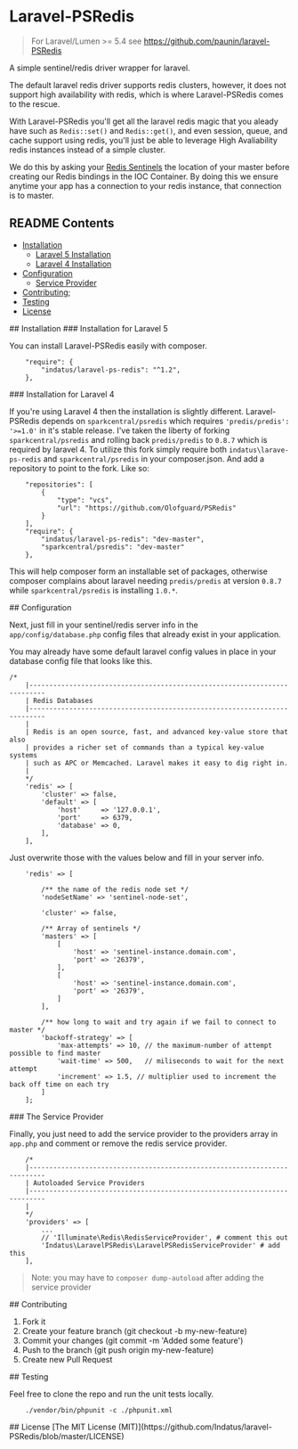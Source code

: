 # Laravel-PSRedis

> For Laravel/Lumen >= 5.4 see https://github.com/paunin/laravel-PSRedis

A simple sentinel/redis driver wrapper for laravel. 

The default laravel redis driver supports redis clusters, however, it does not support high availability with redis, which is where Laravel-PSRedis comes to the rescue. 

With Laravel-PSRedis you'll get all the laravel redis magic that you aleady have such 
as `Redis::set()` and `Redis::get()`, and even session, queue, and cache support using redis,
you'll just be able to leverage High Avaliability redis instances instead of a simple cluster.

We do this by asking your [Redis Sentinels](http://redis.io/topics/sentinel) the location of your master before creating our Redis bindings in the IOC Container. By doing this we ensure anytime your app has a connection to your redis instance, that connection is to master. 

## README Contents

* [Installation](#installation)
  * [Laravel 5 Installation](#installation-for-Laravel-5)
  * [Laravel 4 Installation](#installation-for-Laravel-4)
* [Configuration](#configuration)
  * [Service Provider](#the-service-provider)
* [Contributing](#contributing);
* [Testing](#testing)
* [License](#license)

<a name="installation" />
## Installation

<a name="installation-for-Laravel-5" />
### Installation for Laravel 5

You can install Laravel-PSRedis easily with composer.

```
	"require": {  
        "indatus/laravel-ps-redis": "^1.2",
    },
```

<a name="installation-for-Laravel-4" />
### Installation for Laravel 4

If you're using Laravel 4 then the installation is slightly different. Laravel-PSRedis depends on `sparkcentral/psredis` which requires `'predis/predis': '>=1.0'` in it's stable release. I've taken the liberty of forking `sparkcentral/psredis` and rolling back `predis/predis` to `0.8.7`
which is required by laravel 4. To utilize this fork simply require both `indatus\larave-ps-redis` and `sparkcentral/psredis` in your composer.json. And add a repository to point to the fork. Like so:

```
	"repositories": [  
        {
            "type": "vcs",
            "url": "https://github.com/Olofguard/PSRedis"
        }
    ],
	"require": {  
        "indatus/laravel-ps-redis": "dev-master",
        "sparkcentral/psredis": "dev-master"        
    },
```

This will help composer form an installable set of packages, otherwise composer complains about laravel needing `predis/predis` at version `0.8.7` while `sparkcentral/psredis` is installing `1.0.*`.

<a name="configuration" />
## Configuration 

Next, just fill in your sentinel/redis server info in the `app/config/database.php` config files that already exist in your application. 

You may already have some default laravel config values in place in your database config file that looks like this.

```
/*
	|--------------------------------------------------------------------------
	| Redis Databases
	|--------------------------------------------------------------------------
	|
	| Redis is an open source, fast, and advanced key-value store that also
	| provides a richer set of commands than a typical key-value systems
	| such as APC or Memcached. Laravel makes it easy to dig right in.
	|
	*/
	'redis' => [
		'cluster' => false,
		'default' => [
			'host'     => '127.0.0.1',
			'port'     => 6379,
			'database' => 0,
		],
	],
``` 

Just overwrite those with the values below and fill in your server info.

```
	'redis' => [

   		/** the name of the redis node set */
    	'nodeSetName' => 'sentinel-node-set',

    	'cluster' => false,

	    /** Array of sentinels */
	    'masters' => [
	        [
	            'host' => 'sentinel-instance.domain.com',
	            'port' => '26379',
	        ],
	        [
            	'host' => 'sentinel-instance.domain.com',
        	    'port' => '26379',
    	    ]
	    ],
    
    	/** how long to wait and try again if we fail to connect to master */
	    'backoff-strategy' => [
			'max-attempts' => 10, // the maximum-number of attempt possible to find master
			'wait-time' => 500,   // miliseconds to wait for the next attempt
			'increment' => 1.5, // multiplier used to increment the back off time on each try
    	]
    ];  
```

<a name="the-service-provider" />
### The Service Provider

Finally, you just need to add the service provider to the providers array in `app.php` and comment or remove the
redis service provider. 

```
	/*
    |--------------------------------------------------------------------------
    | Autoloaded Service Providers
    |--------------------------------------------------------------------------
    |
    */
	'providers' => [
		...
		// 'Illuminate\Redis\RedisServiceProvider', # comment this out
		'Indatus\LaravelPSRedis\LaravelPSRedisServiceProvider' # add this
	],
```

> Note: you may have to `composer dump-autoload` after adding the service provider

<a name="contributing" />
## Contributing

1. Fork it
2. Create your feature branch (git checkout -b my-new-feature)
3. Commit your changes (git commit -m 'Added some feature')
4. Push to the branch (git push origin my-new-feature)
5. Create new Pull Request

<a name="testing" />
## Testing

Feel free to clone the repo and run the unit tests locally. 

```
	./vendor/bin/phpunit -c ./phpunit.xml 
```

<a name="license" />
## License
[The MIT License (MIT)](https://github.com/Indatus/laravel-PSRedis/blob/master/LICENSE)
